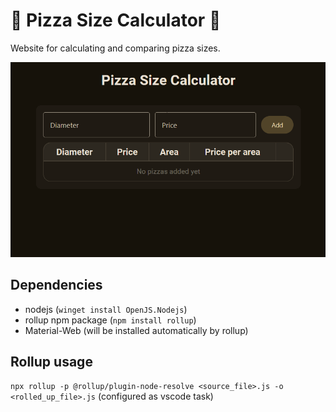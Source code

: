 # 🍕 Pizza Size Calculator 🍕

Website for calculating and comparing pizza sizes.

![Tutorial Video](docs/tutorial.gif)

## Dependencies

- nodejs (`winget install OpenJS.Nodejs`)
- rollup npm package (`npm install rollup`)
- Material-Web (will be installed automatically by rollup)

## Rollup usage

`npx rollup -p @rollup/plugin-node-resolve <source_file>.js -o <rolled_up_file>.js`
(configured as vscode task)
